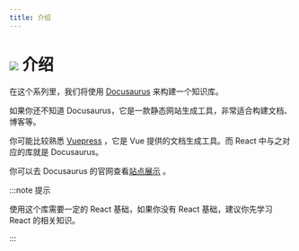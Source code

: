 ```yaml
---
title: 介绍
---
```


# ![](https://zhuye-1308301598.file.myqcloud.com/icons/docusaurus.png) 介绍

在这个系列里，我们将使用 [Docusaurus](https://www.docusaurus.cn/) 来构建一个知识库。

如果你还不知道 Docusaurus，它是一款静态网站生成工具，非常适合构建文档、博客等。

你可能比较熟悉 [Vuepress](https://vuepress.vuejs.org/zh/) ，它是 Vue 提供的文档生成工具。而 React 中与之对应的库就是 Docusaurus。

你可以去 Docusaurus 的官网查看[站点展示](https://www.docusaurus.cn/showcase) 。

:::note 提示

使用这个库需要一定的 React 基础，如果你没有 React 基础，建议你先学习 React 的相关知识。

:::